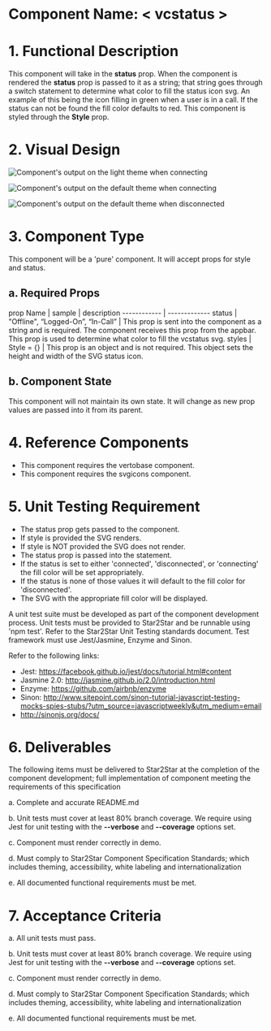 # Component Name:  < vcstatus \>   #
# 1. Functional Description #

This component will take in the __status__ prop. When the component is rendered the __status__ prop is passed to it as a string; that string goes through a switch statement to determine what color to fill the status icon svg. An example of this being the icon filling in green when a user is in a call. If the status can not be found the fill color defaults to red. This component is styled through the __Style__ prop.   


# 2. Visual Design #  

![Component's output on the light theme when connecting](https://raw.githubusercontent.com/star2star/react-verto-communicator/master/documents/img/Status-Icon.png)


![Component's output on the default theme when connecting](https://raw.githubusercontent.com/star2star/react-verto-communicator/master/documents/img/vcstatus-conencting.png)

![Component's output on the default theme when disconnected](https://raw.githubusercontent.com/star2star/react-verto-communicator/master/documents/img/vcstatus-disconnected.png)

# 3. Component Type #

This component will be a 'pure' component.  It will accept props for style and status.




## a. Required Props ##
prop Name | sample | description
------------ | -------------
status | "Offline", “Logged-On”, “In-Call” | This prop is sent into the component as a string and is required. The component receives this prop from the appbar. This prop is used to determine what color to fill the vcstatus svg.
styles |   Style = {} | This prop is an object and is not required. This object sets the height and width of the SVG status icon.


## b. Component State ##

This component will not maintain its own state.  It will change as new prop values are passed into it from its parent.

# 4. Reference Components #

* This component requires the vertobase component.
* This component requires the svgicons component.


# 5. Unit Testing Requirement #

* The status prop gets passed to the component. <br>
* If style is provided the SVG renders.<br>
* If style is NOT provided the SVG does not render.<br>
* The status prop is passed into the statement. <br>
* If the status is set to either 'connected', 'disconnected', or 'connecting' the fill color will be set appropriately. <br>
* If the status is none of those values it will default to the fill color for 'disconnected'.
* The SVG with the appropriate fill color will be displayed.


A unit test suite must be developed as part of the component development process.  Unit tests must be provided to Star2Star and be runnable using 'npm test'.  Refer to the Star2Star Unit Testing standards document.  Test framework must use Jest/Jasmine, Enzyme and Sinon.

Refer to the following links:
* Jest: https://facebook.github.io/jest/docs/tutorial.html#content
* Jasmine 2.0: http://jasmine.github.io/2.0/introduction.html
* Enzyme: https://github.com/airbnb/enzyme
* Sinon: http://www.sitepoint.com/sinon-tutorial-javascript-testing-mocks-spies-stubs/?utm_source=javascriptweekly&utm_medium=email
* http://sinonjs.org/docs/

# 6. Deliverables #

The following items must be delivered to Star2Star at the completion of the component development; full implementation of component meeting the requirements of this specification

  a. Complete and accurate README.md

  b. Unit tests must cover at least 80% branch coverage.  We require using Jest for unit testing with the __--verbose__ and __--coverage__ options set.

  c. Component must render correctly in demo.

  d. Must comply to Star2Star Component Specification Standards; which includes theming, accessibility, white labeling and internationalization

  e. All documented functional requirements must be met.

# 7. Acceptance Criteria #

a. All unit tests must pass.

b. Unit tests must cover at least 80% branch coverage.  We require using Jest for unit testing with the __--verbose__ and __--coverage__ options set.

c. Component must render correctly in demo.

d. Must comply to Star2Star Component Specification Standards; which includes theming, accessibility, white labeling and internationalization

e. All documented functional requirements must be met.
